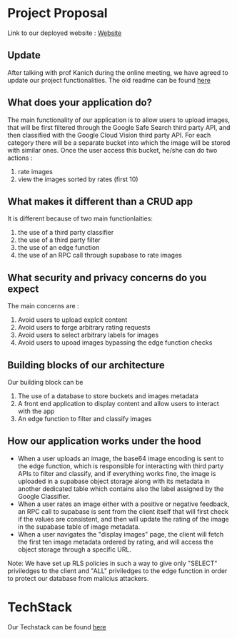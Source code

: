 # Project Proposal

Link to our deployed website : [Website](https://comforting-selkie-9865de.netlify.app/)

## Update

After talking with prof Kanich during the online meeting, we have agreed to update our project functionalities.
The old readme can be found [here](https://github.com/ckclassrooms/final-project-proposal-los-sorcios/blob/main/oldREADME.md)

## What does your application do?

The main functionality of our application is to allow users to upload images, that will be first filtered through the Google Safe Search third party API, and then classified with the Google Cloud Vision third party API.
For each category there will be a separate bucket into which the image will be stored with similar ones. Once the user access this bucket, he/she can do two actions :

1. rate images
2. view the images sorted by rates (first 10)

## What makes it different than a CRUD app

It is different because of two main functionlaities:

1. the use of a third party classifier
2. the use of a third party filter
3. the use of an edge function
4. the use of an RPC call through supabase to rate images

## What security and privacy concerns do you expect

The main concerns are :

1. Avoid users to upload explcit content
2. Avoid users to forge arbitrary rating requests 
3. Avoid users to select arbitrary labels for images
4. Avoid users to upoad images bypassing the edge function checks

## Building blocks of our architecture

Our building block can be

1. The use of a database to store buckets and images metadata
2. A front end application to display content and allow users to interact with the app
3. An edge function to filter and classify images

## How our application works under the hood

* When a user uploads an image, the base64 image encoding is sent to the edge function, which is responsible for
interacting with third party APIs to filter and classify, and if everything works fine, the image is uploaded
in a supabase object storage along with its metadata in another dedicated table which contains also the label
assigned by the Google Classifier.
* When a user rates an image either with a positive or negative feedback, an RPC call to supabase is sent
from the client itself that will first check if the values are consistent, and then will update the rating of the
image in the supabase table of image metadata.
* When a user navigates the "display images" page, the client will fetch the first ten image metadata ordered by rating, and will access the object storage through a specific URL.


Note: We have set up RLS policies in such a way to give only "SELECT" priviledges to the client and "ALL" priviledges to the edge function in order to protect our database from malicius attackers.

# TechStack

Our Techstack can be found [here](https://github.com/ckclassrooms/final-project-proposal-los-sorcios/tree/main/documentation)

